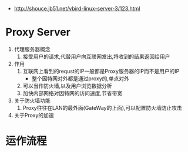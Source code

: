 - http://shouce.jb51.net/vbird-linux-server-3/123.html
# Proxy Server 
1. 代理服务器概念
    1. 接受用户的请求,代替用户向互联网发出,将收到的结果返回给用户
2. 作用
    1. 互联网上看到的requst的IP一般都是Proxy服务器的IP而不是用户的IP
        - 整个因特网对外都是通过proxy的,单点对外
    2. 可以当作防火墙,以及用户浏览数据分析
    3. 加快内部网络对因特网的访问速度,节省带宽
3. 关于防火墙功能
    1. Proxy往往在LAN的最外面(GateWay的上面),可以配置防火墙防止攻击
4. 关于Proxy的加速
# 运作流程